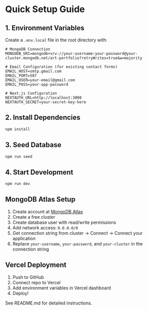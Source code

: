 # Quick Setup Guide

## 1. Environment Variables

Create a `.env.local` file in the root directory with:

```env
# MongoDB Connection
MONGODB_URI=mongodb+srv://your-username:your-password@your-cluster.mongodb.net/art-portfolio?retryWrites=true&w=majority

# Email Configuration (for existing contact forms)
EMAIL_HOST=smtp.gmail.com
EMAIL_PORT=587
EMAIL_USER=your-email@gmail.com
EMAIL_PASS=your-app-password

# Next.js Configuration
NEXTAUTH_URL=http://localhost:3000
NEXTAUTH_SECRET=your-secret-key-here
```

## 2. Install Dependencies

```bash
npm install
```

## 3. Seed Database

```bash
npm run seed
```

## 4. Start Development

```bash
npm run dev
```

## MongoDB Atlas Setup

1. Create account at [MongoDB Atlas](https://www.mongodb.com/atlas)
2. Create a free cluster
3. Create database user with read/write permissions
4. Add network access: `0.0.0.0/0`
5. Get connection string from cluster → Connect → Connect your application
6. Replace `your-username`, `your-password`, and `your-cluster` in the connection string

## Vercel Deployment

1. Push to GitHub
2. Connect repo to Vercel
3. Add environment variables in Vercel dashboard
4. Deploy!

See README.md for detailed instructions.
